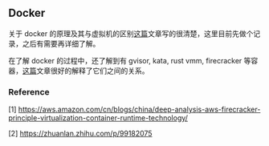## Docker

关于 docker 的原理及其与虚拟机的区别[这篇](https://www.zhihu.com/search?type=content&q=docker)文章写的很清楚，这里目前先做个记录，之后有需要再详细了解。

在了解 docker 的过程中，还了解到有 gvisor, kata, rust vmm, firecracker 等容器，[这篇](https://zhuanlan.zhihu.com/p/99182075)文章很好的解释了它们之间的关系。

### Reference

[1] https://aws.amazon.com/cn/blogs/china/deep-analysis-aws-firecracker-principle-virtualization-container-runtime-technology/

[2] https://zhuanlan.zhihu.com/p/99182075
